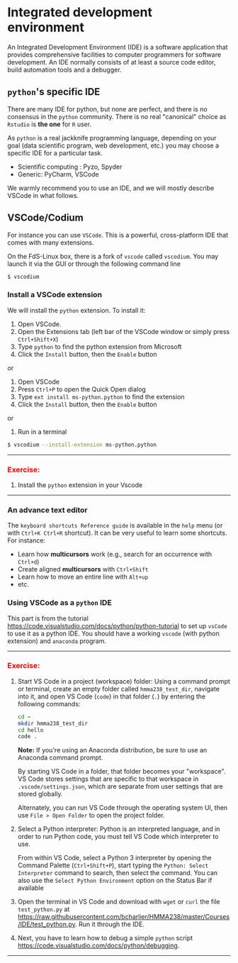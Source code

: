 # Integrated development environment

An Integrated Development Environment (IDE) is a software application that provides comprehensive facilities to computer programmers for software development.
An IDE normally consists of at least a source code editor, build automation tools and a debugger.

## `python`'s specific IDE

There are many IDE for python, but none are perfect, and there is no consensus in the `python` community. There is no real "canonical" choice as `Rstudio` is **the one** for `R` user.

As `python` is a real jackknife programming language, depending on your goal (data scientific program, web development, etc.) you may choose a specific IDE for a particular task.

- Scientific computing : Pyzo, Spyder 
- Generic: PyCharm, VSCode

We warmly recommend you to use an IDE, and we will mostly describe VSCode in what follows.

## VSCode/Codium

For instance you can use `VSCode`. This is a powerful, cross-platform IDE that comes with many extensions.

On the FdS-Linux box, there is a fork of `vscode` called `vscodium`.
You may launch it via the GUI or through the following command line

```bash
$ vscodium
```

### Install a VSCode extension

We will install the `python` extension.
To install it:

1. Open VSCode.
2. Open the Extensions tab (left bar of the VSCode window or simply press `Ctrl+Shift+X`)
3. Type `python` to find the python extension from Microsoft
4. Click the `Install` button, then the `Enable` button

or

1. Open VSCode
2. Press `Ctrl+P` to open the Quick Open dialog
3. Type `ext install ms-python.python` to find the extension
4. Click the `Install` button, then the `Enable` button

or

1. Run in a terminal

```bash
$ vscodium --install-extension ms-python.python
```

----
### <font color='red'>Exercise:</font>

1. Install the `python` extension in your Vscode
----

### An advance text editor

The `keyboard shortcuts Reference guide` is available in the `help` menu (or with `Ctrl+K Ctrl+R` shortcut).
It can be very useful to learn some shortcuts.
For instance:

- Learn how **multicursors** work (e.g., search for an occurrence with `Ctrl+d`)
- Create aligned **multicursors** with `Ctrl+Shift`
- Learn how to move an entire line with `Alt+up`
- etc.

### Using VSCode as a `python` IDE

This part is from the tutorial <https://code.visualstudio.com/docs/python/python-tutorial> to set up `vsCode` to use it as a python IDE. You should have a working `vscode` (with python extension) and `anaconda` program.

----
### <font color='red'>Exercise:</font>

1. Start VS Code in a project (workspace) folder: Using a command prompt or terminal, create an empty folder called `hmma238_test_dir`, navigate into it, and open VS Code (`code`) in that folder (`.`) by entering the following commands:

    ```bash
    cd ~
    mkdir hmma238_test_dir
    cd hello
    code .
    ```
    **Note:** If you're using an Anaconda distribution, be sure to use an Anaconda command prompt.

    By starting VS Code in a folder, that folder becomes your "workspace". VS Code stores settings that are specific to that workspace in `.vscode/settings.json`, which are separate from user settings that are stored globally.

    Alternately, you can run VS Code through the operating system UI, then use `File > Open Folder` to open the project folder.

2. Select a Python interpreter: Python is an interpreted language, and in order to run Python code, you must tell VS Code which interpreter to use. 
    
    From within VS Code, select a Python 3 interpreter by opening the Command Palette (`Ctrl+Shift+P`), start typing the `Python: Select Interpreter` command to search, then select the command. You can also use the `Select Python Environment` option on the Status Bar if available

3. Open the terminal in VS Code and download with `wget` or `curl` the file `test_python.py` at <https://raw.githubusercontent.com/bcharlier/HMMA238/master/Courses/IDE/test_python.py>. Run it through the IDE.


4. Next, you have to learn how to debug a simple `python` script <https://code.visualstudio.com/docs/python/debugging>.

----


